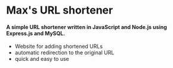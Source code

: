 # Max's URL shortener
#### A simple URL shortener written in JavaScript and Node.js using Express.js and MySQL.
* Website for adding shortened URLs
* automatic redirection to the original URL
* quick and easy to use